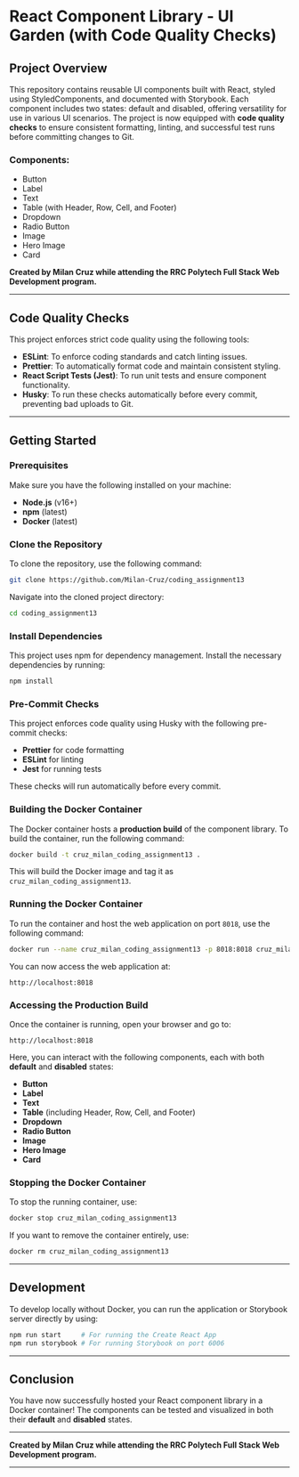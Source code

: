 # React Component Library - UI Garden (with Code Quality Checks)

## Project Overview

This repository contains reusable UI components built with React, styled using StyledComponents, and documented with Storybook. Each component includes two states: default and disabled, offering versatility for use in various UI scenarios. The project is now equipped with **code quality checks** to ensure consistent formatting, linting, and successful test runs before committing changes to Git.

### Components:

- Button
- Label
- Text
- Table (with Header, Row, Cell, and Footer)
- Dropdown
- Radio Button
- Image
- Hero Image
- Card

**Created by Milan Cruz while attending the RRC Polytech Full Stack Web Development program.**

---

## Code Quality Checks

This project enforces strict code quality using the following tools:

- **ESLint**: To enforce coding standards and catch linting issues.
- **Prettier**: To automatically format code and maintain consistent styling.
- **React Script Tests (Jest)**: To run unit tests and ensure component functionality.
- **Husky**: To run these checks automatically before every commit, preventing bad uploads to Git.

---

## Getting Started

### Prerequisites

Make sure you have the following installed on your machine:

- **Node.js** (v16+)
- **npm** (latest)
- **Docker** (latest)

### Clone the Repository

To clone the repository, use the following command:

```bash
git clone https://github.com/Milan-Cruz/coding_assignment13
```

Navigate into the cloned project directory:

```bash
cd coding_assignment13
```

### Install Dependencies

This project uses npm for dependency management. Install the necessary dependencies by running:

```bash
npm install
```

### Pre-Commit Checks

This project enforces code quality using Husky with the following pre-commit checks:
- **Prettier** for code formatting
- **ESLint** for linting
- **Jest** for running tests

These checks will run automatically before every commit.

### Building the Docker Container

The Docker container hosts a **production build** of the component library. To build the container, run the following command:

```bash
docker build -t cruz_milan_coding_assignment13 .
```

This will build the Docker image and tag it as `cruz_milan_coding_assignment13`.

### Running the Docker Container

To run the container and host the web application on port `8018`, use the following command:

```bash
docker run --name cruz_milan_coding_assignment13 -p 8018:8018 cruz_milan_coding_assignment13
```

You can now access the web application at:

```
http://localhost:8018
```

### Accessing the Production Build

Once the container is running, open your browser and go to:

```
http://localhost:8018
```

Here, you can interact with the following components, each with both **default** and **disabled** states:

- **Button**
- **Label**
- **Text**
- **Table** (including Header, Row, Cell, and Footer)
- **Dropdown**
- **Radio Button**
- **Image**
- **Hero Image**
- **Card**

### Stopping the Docker Container

To stop the running container, use:

```bash
docker stop cruz_milan_coding_assignment13
```

If you want to remove the container entirely, use:

```bash
docker rm cruz_milan_coding_assignment13
```

---

## Development

To develop locally without Docker, you can run the application or Storybook server directly by using:

```bash
npm run start     # For running the Create React App
npm run storybook # For running Storybook on port 6006
```

---

## Conclusion

You have now successfully hosted your React component library in a Docker container! The components can be tested and visualized in both their **default** and **disabled** states.

---

**Created by Milan Cruz while attending the RRC Polytech Full Stack Web Development program.**

---